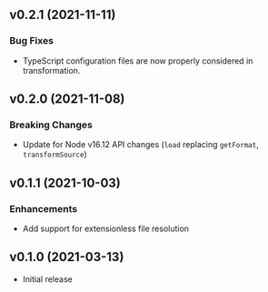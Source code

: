 ## v0.2.1 (2021-11-11)

### Bug Fixes

- TypeScript configuration files are now properly considered in transformation.

## v0.2.0 (2021-11-08)

### Breaking Changes

- Update for Node v16.12 API changes (`load` replacing `getFormat`, `transformSource`)

## v0.1.1 (2021-10-03)

### Enhancements

- Add support for extensionless file resolution

## v0.1.0 (2021-03-13)

- Initial release
